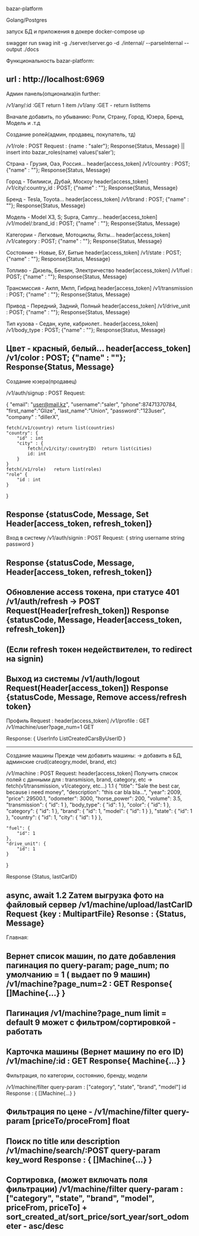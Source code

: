 bazar-platform

Golang/Postgres

запуск БД  и приложения в докере
docker-compose up

swagger run
swag init -g ./server/server.go -d ./internal/ --parseInternal --output ./docs

Функциональность bazar-platform:

url : http://localhost:6969
-------------------------------

Админ панель(опционалка)in further:

/v1/any/:id :GET return 1 item
/v1/any :GET - return listItems

Вначале добавить, по убыванию:
Роли, Страну, Город, Юзера,  Бренд, Модель и .т.д

Создание ролей(админ, продавец, покупатель, тд)
<!-- header:token(admin) -->
/v1/role : POST
Request : {name : "saler"}; Response{Status, Message}
|| insert into bazar_roles(name) values('saler');


Страна - Грузия, Оаэ, Россия...
 header[access_token]
/v1/country : POST; {"name" : ""};  Response{Status, Message}

Город - Тбилииси, Дубай, Москоу
 header[access_token]
/v1/city/:country_id : POST; {"name" : ""}; Response{Status, Message}

Бренд  - Tesla, Toyota...
 header[access_token]
/v1/brand : POST; {"name" : ""}; Response{Status, Message}

Модель - Model X3, S;  Supra, Camry...
 header[access_token]
/v1/model/:brand_id : POST; {"name" : ""}; Response{Status, Message}

Категории - Легковые, Мотоциклы, Яхты...
 header[access_token]
/v1/category : POST; {"name" : ""}; Response{Status, Message}

Состояние - Новые, БУ, Битые
 header[access_token]
/v1/state : POST; {"name" : ""}; Response{Status, Message}

Топливо - Дизель, Бензин, Электричество
 header[access_token]
/v1/fuel : POST; {"name" : ""}; Response{Status, Message}

Трансмиссия - Акпп, Мкпп, Гибрид
 header[access_token]
/v1/transmission : POST; {"name" : ""}; Response{Status, Message}

Привод - Передний, Задний, Полный
 header[access_token]
/v1/drive_unit : POST; {"name" : ""}; Response{Status, Message}

Тип кузова -  Седан, купе, кабриолет..
 header[access_token]
/v1/body_type : POST; {"name" : ""}; Response{Status, Message}

Цвет - красный, белый...
 header[access_token]
/v1/color : POST; {"name" : ""}; Response{Status, Message}
------------------------------

Создание юзера(продавец)

/v1/auth/signup : POST
Request: 

{
	"email": "user@mail.kz",
	"username":"saler",
	"phone":87471370784,
	"first_name":"Glize",
	"last_name":"Union",
	"password":"123user",
    "company" : "dillerX",

    fetch(/v1/country) return list(countries)
    "country": {
        "id" : int
        "city" : {
            fetch(/v1/city/:countryID)  return list(cities)
            id: int
        }
    }
    fetch(/v1/role)   return list(roles)
    "role" {
        "id : int
    }
}

Response {statusCode, Message, Set Header[access_token, refresh_token]}
------------------------------

Вход в систему
/v1/auth/signin : POST
Request: 
{
	 string username
	 string password
}

Response {statusCode, Message, Header[access_token, refresh_token]}
------------------------------

Обновление access токена, при  статусе 401
/v1/auth/refresh -> POST
Request(Header[refresh_token]) 
Response {statusCode, Message, Header[access_token, refresh_token]}
------------------------------
(Если refresh токен недействителен, то redirect на  signin)
------------------------------

Выход из системы
/v1/auth/logout
Request(Header[access_token])
Response {statusCode, Message, Remove access/refresh token}
------------------------------

Профиль
Request : header[access_token]
/v1/profile : GET
/v1/machine/user?page_num=1 GET

Response:  {
    UserInfo
    ListCreatedCarsByUserID
}

------------------------------

Создание машины 
Прежде чем добавить машины: -> добавить  в БД, админские crud(cateogry,model, brand, etc)

/v1/machine : POST
Request:
 header[access_token]
Получить список полей с данными для :    transmision, brand, category, etc -> fetch(v1/transmission, v1/category, etc...)
1.1
{
    "title": "Sale the best car, because i need money",
    "description": "this car bla bla...",
    "year": 2009,
    "price": 29500.1,
    "odometer": 3000,
    "horse_power": 200,
    "volume": 3.5,
    "transmission": {
        "id": 1
    },
    "body_type": {
        "id": 1
    },
    "color": {
        "id": 1
    },
    "category": {
        "id": 1
    },
    "brand": {
        "id": 1,
        "model": {
            "id": 1
        }
    },
    "state": {
        "id": 1
    },
    "country": {
        "id": 1,
           "city": {
             "id": 1
        }
    },

    "fuel": {
        "id": 1
    },
    "drive_unit": {
        "id": 1
    }
}

Response {Status, lastCarID}

async, await
1.2
Zатем выгрузка фото на файловый сервер
/v1/machine/upload/lastCarID
Request {key : MultipartFile}
Resonse : {Status, Message}
------------------------------

Главная:

Вернет список машин, по дате добавления
пагинация по query-param; page_num; по умолчанию = 1 ( выдает по  9 машин)
/v1/machine?page_num=2 : GET
Response{
    []Machine{...}
}
------------------------------

Пагинация 
/v1/machine?page_num
limit = default 9
может с фильтром/сортировкой - работать
------------------------------

Карточка машины (Вернет машину по его ID)
/v1/machine/:id : GET
Response{
    Machine{...}
}
------------------------------

Фильтрация, по категории, состоянию,  бренду, модели

/v1/machine/filter query-param : ["category", "state", "brand", "model"] id
Response : {
    []Machine{...}
}

Фильтрация по цене - /v1/machine/filter query-param [priceTo/proceFrom] float
------------------------------

Поиск по title или description
/v1/machine/search/:POST query-param key_word
Response : {
    []Machine{...}
}
------------------------------

Сортировка, (может включать поля фильтрации)
/v1/machine/filter query-param : ["category", "state", "brand", "model", priceFrom, priceTo] +  
sort_created_at/sort_price/sort_year/sort_odometer - asc/desc
------------------------------